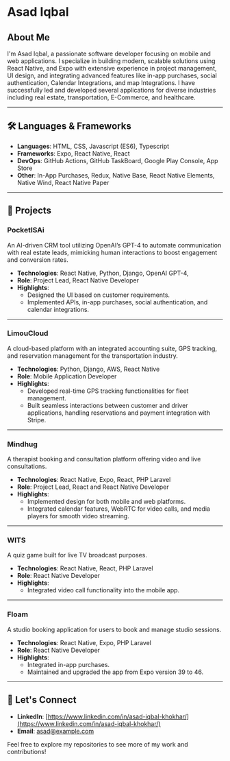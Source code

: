 # Asad Iqbal

## About Me
I'm Asad Iqbal, a passionate software developer focusing on mobile and web applications. I specialize in building modern, scalable solutions using React Native, and Expo with extensive experience in project management, UI design, and integrating advanced features like in-app purchases, social authentication, Calendar Integrations, and map Integrations. I have successfully led and developed several applications for diverse industries including real estate, transportation, E-Commerce, and healthcare.

---

## 🛠️ Languages & Frameworks
- **Languages**: HTML, CSS, Javascript (ES6), Typescript
- **Frameworks**: Expo, React Native, React
- **DevOps**: GitHub Actions, GitHub TaskBoard, Google Play Console, App Store
- **Other**: In-App Purchases, Redux, Native Base, React Native Elements, Native Wind, React Native Paper

---

## 📂 Projects

### **PocketISAi**
An AI-driven CRM tool utilizing OpenAI’s GPT-4 to automate communication with real estate leads, mimicking human interactions to boost engagement and conversion rates.

- **Technologies**:  React Native, Python, Django, OpenAI GPT-4,
- **Role**: Project Lead, React Native Developer
- **Highlights**:
  - Designed the UI based on customer requirements.
  - Implemented APIs, in-app purchases, social authentication, and calendar integrations.

---

### **LimouCloud**
A cloud-based platform with an integrated accounting suite, GPS tracking, and reservation management for the transportation industry.

- **Technologies**: Python, Django, AWS, React Native
- **Role**: Mobile Application Developer
- **Highlights**:
  - Developed real-time GPS tracking functionalities for fleet management.
  - Built seamless interactions between customer and driver applications, handling reservations and payment integration with Stripe.

---

### **Mindhug**
A therapist booking and consultation platform offering video and live consultations.

- **Technologies**: React Native, Expo, React, PHP Laravel
- **Role**: Project Lead, React and React Native Developer
- **Highlights**:
  - Implemented design for both mobile and web platforms.
  - Integrated calendar features, WebRTC for video calls, and media players for smooth video streaming.

---

### **WITS**
A quiz game built for live TV broadcast purposes.

- **Technologies**: React Native, React, PHP Laravel
- **Role**: React Native Developer
- **Highlights**:
  - Integrated video call functionality into the mobile app.

---

### **Floam**
A studio booking application for users to book and manage studio sessions.

- **Technologies**: React Native, Expo, PHP Laravel
- **Role**: React Native Developer
- **Highlights**:
  - Integrated in-app purchases.
  - Maintained and upgraded the app from Expo version 39 to 46.

---

## 🚀 Let's Connect
- **LinkedIn**: [https://www.linkedin.com/in/asad-iqbal-khokhar/](https://www.linkedin.com/in/asad-iqbal-khokhar/)
- **Email**: asad@example.com

Feel free to explore my repositories to see more of my work and contributions!
